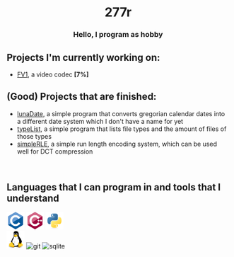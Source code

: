 <h1 align="center"><b>277r</b></h1>
<h3 align="center">Hello, I program as hobby <!--because boredom would rot me away--> </h3>

<h2 align="left"> Projects I'm currently working on:</h2>

- [FV1](https://github.com/277r/fv1), a video codec <b>[7%]</b>
<h2 align="left"> (Good) Projects that are finished:</h2>

- [lunaDate](https://github.com/277r/luna_date), a simple program that converts gregorian calendar dates into a different date system which I don't have a name for yet 
- [typeList](https://github.com/277r/typeList), a simple program that lists file types and the amount of files of those types 
- [simpleRLE](https://github.com/277r/simpleRLE), a simple run length encoding system, which can be used well for DCT compression 

<br>


<h2 align="left">Languages that I can program in and tools that I understand</h2>
<p align="left"> 
<img src="https://raw.githubusercontent.com/devicons/devicon/master/icons/c/c-original.svg" alt="c" width="40" height="40"/> 
<img src="https://raw.githubusercontent.com/devicons/devicon/master/icons/cplusplus/cplusplus-original.svg" alt="cplusplus" width="40" height="40"/>
<img src="https://raw.githubusercontent.com/devicons/devicon/master/icons/python/python-original.svg" alt="python" width="40" height="40"/> 
<br>
<img src="https://raw.githubusercontent.com/devicons/devicon/master/icons/linux/linux-original.svg" alt="linux" width="40" height="40"/> 
<img src="https://www.vectorlogo.zone/logos/git-scm/git-scm-icon.svg" alt="git" width="40" height="40"/> 
<img src="https://www.vectorlogo.zone/logos/sqlite/sqlite-icon.svg" alt="sqlite" width="40" height="40"/> </p>
